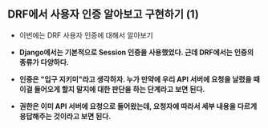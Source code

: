 ## DRF에서 사용자 인증 알아보고 구현하기 (1)
- 이번에는 DRF 사용자 인증에 대해서 알아보기 
- **Django에서는 기본적으로 Session 인증을 사용했었다. 근데 DRF에서는 인증의 종류가 다양하다.**

- **인증은 "입구 지키미"라고 생각하자. 누가 만약에 우리 API 서버에 요청을 날렸을 때 이걸 들어오게 할지 말지에 대한 판단을 하는 단계라고 보면 된다.**
- **권한은 이미 API 서버에 요청으로 들어왔는데, 요청자에 따라서 세부 내용을 다르게 응답해주는 것이라고 보면 된다.** 
